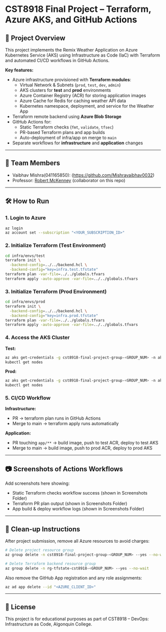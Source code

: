 # CST8918 Final Project – Terraform, Azure AKS, and GitHub Actions

## 📌 Project Overview
This project implements the Remix Weather Application on Azure Kubernetes Service (AKS) using Infrastructure as Code (IaC) with Terraform and automated CI/CD workflows in GitHub Actions.

**Key features:**
- Azure infrastructure provisioned with **Terraform modules**:
  - Virtual Network & Subnets (`prod`, `test`, `dev`, `admin`)
  - AKS clusters for **test** and **prod** environments
  - Azure Container Registry (ACR) for storing application images
  - Azure Cache for Redis for caching weather API data
  - Kubernetes namespace, deployment, and service for the Weather App
- Terraform remote backend using **Azure Blob Storage**
- GitHub Actions for:
  - Static Terraform checks (`fmt`, `validate`, `tfsec`)
  - PR-based Terraform plans and app builds
  - Auto-deployment of infra/app on merge to `main`
- Separate workflows for **infrastructure** and **application** changes

---

## 👥 Team Members
- Vaibhav Mishra(041165850): (https://github.com/Mishravaibhav0032)
- Professor: [Robert McKenney](https://github.com/rlmckenney) (collaborator on this repo)

---

## 🛠 How to Run

### 1. Login to Azure
```bash
az login
az account set --subscription "<YOUR_SUBSCRIPTION_ID>"
```

### 2. Initialize Terraform (Test Environment)
```bash
cd infra/envs/test
terraform init \
  -backend-config=../../backend.hcl \
  -backend-config="key=infra.test.tfstate"
terraform plan -var-file=../../globals.tfvars
terraform apply -auto-approve -var-file=../../globals.tfvars
```

### 3. Initialize Terraform (Prod Environment)
```bash
cd infra/envs/prod
terraform init \
  -backend-config=../../backend.hcl \
  -backend-config="key=infra.prod.tfstate"
terraform plan -var-file=../../globals.tfvars
terraform apply -auto-approve -var-file=../../globals.tfvars
```

### 4. Access the AKS Cluster

**Test:**
```bash
az aks get-credentials -g cst8918-final-project-group-<GROUP_NUM> -n aks-test-<GROUP_NUM> --overwrite-existing
kubectl get nodes
```

**Prod:**
```bash
az aks get-credentials -g cst8918-final-project-group-<GROUP_NUM> -n aks-prod-<GROUP_NUM> --overwrite-existing
kubectl get nodes
```

### 5. CI/CD Workflow

**Infrastructure:**
- PR → terraform plan runs in GitHub Actions
- Merge to main → terraform apply runs automatically

**Application:**
- PR touching `app/**` → build image, push to test ACR, deploy to test AKS
- Merge to main → build image, push to prod ACR, deploy to prod AKS

---

## 📷 Screenshots of Actions Workflows
Add screenshots here showing:
- Static Terraform checks workflow success (shown in Screenshots Folder)
- Terraform PR plan output (shown in Screenshots Folder)
- App build & deploy workflow logs (shown in Screenshots Folder)


---

## 🧹 Clean-up Instructions
After project submission, remove all Azure resources to avoid charges:

```bash
# Delete project resource group
az group delete -n cst8918-final-project-group-<GROUP_NUM> --yes --no-wait

# Delete Terraform backend resource group
az group delete -n rg-tfstate-cst8918-<GROUP_NUM> --yes --no-wait
```

Also remove the GitHub App registration and any role assignments:
```bash
az ad app delete --id "<AZURE_CLIENT_ID>"
```

---

## 📄 License
This project is for educational purposes as part of CST8918 – DevOps: Infrastructure as Code, Algonquin College.
